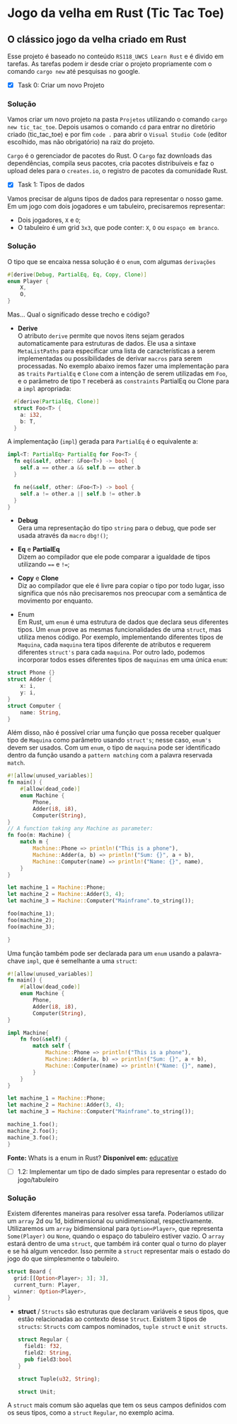 # Jogo da velha em Rust (Tic Tac Toe)

## O clássico jogo da velha criado em Rust

Esse projeto é baseado no conteúdo `RS118_UWCS Learn Rust` e é divido em tarefas. As tarefas podem ir desde criar o projeto propriamente com o comando `cargo new` até pesquisas no google.

- [x] Task 0: Criar um novo Projeto

### Solução

Vamos criar um novo projeto na pasta `Projetos` utilizando o comando `cargo new tic_tac_toe`. Depois usamos o comando `cd` para entrar no diretório criado (tic_tac_toe) e por fim `code .` para abrir o `Visual Studio Code` (editor escolhido, mas não obrigatório) na raiz do projeto.

`Cargo` é o gerenciador de pacotes do Rust. O `Cargo` faz downloads das dependências, compila seus pacotes, cria pacotes distribuíveis e faz o upload deles para o `creates.io`, o registro de pacotes da comunidade Rust.

- [x] Task 1: Tipos de dados

Vamos precisar de alguns tipos de dados para representar o nosso game. Em um jogo com dois jogadores e um tabuleiro, precisaremos representar:

- Dois jogadores, `X` e `O`;
- O tabuleiro é um grid `3x3`, que pode conter: `X`, `O` ou `espaço em branco`.

### Solução

O tipo que se encaixa nessa solução é o `enum`, com algumas `derivações`

```rust
#[derive(Debug, PartialEq, Eq, Copy, Clone)]
enum Player {
    X,
    O,
}
```

Mas... Qual o significado desse trecho e código?

- **Derive**
  \
   O atributo `derive` permite que novos itens sejam gerados automaticamente para estruturas de dados. Ele usa a sintaxe `MetaListPaths` para especificar uma lista de características a serem implementadas ou possibilidades de derivar `macros` para serem processadas. No exemplo abaixo iremos fazer uma implementação para as `traits` `PartialEq` e `Clone` com a intenção de serem utilizadas em `Foo`, e o parâmetro de tipo `T` receberá as `constraints` PartialEq ou Clone para a `impl` apropriada:

```rust
  #[derive(PartialEq, Clone)]
  struct Foo<T> {
    a: i32,
    b: T,
  }
```

A implementação (`impl`) gerada para `PartialEq` é o equivalente a:

```rust
impl<T: PartialEq> PartialEq for Foo<T> {
  fn eq(&self, other: &Foo<T>) -> bool {
    self.a == other.a && self.b == other.b
  }

  fn ne(&self, other: &Foo<T>) -> bool {
    self.a != other.a || self.b != other.b
  }
}
```

- **Debug**
  \
   Gera uma representação do tipo `string` para o debug, que pode ser usada através da `macro` `dbg!()`;

- **Eq** e **PartialEq**
  \
  Dizem ao compilador que ele pode comparar a igualdade de tipos utilizando `==` e `!=`;

- **Copy** e **Clone**
  \
  Diz ao compilador que ele é livre para copiar o tipo por todo lugar, isso significa que nós não precisaremos nos preocupar com a semântica de movimento por enquanto.

- Enum
  \
  Em Rust, um `enum` é uma estrutura de dados que declara seus diferentes tipos. Um `enum` prove as mesmas funcionalidades de uma `struct`, mas utiliza menos código. Por exemplo, implementando diferentes tipos de `Maquina`, cada `maquina` tera tipos diferente de atributos e requerem diferentes `struct's` para cada `maquina`. Por outro lado, podemos incorporar todos esses diferentes tipos de `maquinas` em uma única `enum`:

```rust
struct Phone {}
struct Adder {
    x: i,
    y: i,
}
struct Computer {
    name: String,
}
```

Além disso, não é possível criar uma função que possa receber qualquer tipo de `Maquina` como parâmetro usando `struct's`; nesse caso, `enum's` devem ser usados. Com um `enum`, o tipo de `maquina` pode ser identificado dentro da função usando a `pattern matching` com a palavra reservada `match`.

```rust
#![allow(unused_variables)]
fn main() {
    #[allow(dead_code)]
    enum Machine {
        Phone,
        Adder(i8, i8),
        Computer(String),
}
// A function taking any Machine as parameter:
fn foo(m: Machine) {
    match m {
        Machine::Phone => println!("This is a phone"),
        Machine::Adder(a, b) => println!("Sum: {}", a + b),
        Machine::Computer(name) => println!("Name: {}", name),
    }
}

let machine_1 = Machine::Phone;
let machine_2 = Machine::Adder(3, 4);
let machine_3 = Machine::Computer("Mainframe".to_string());

foo(machine_1);
foo(machine_2);
foo(machine_3);

}
```

Uma função também pode ser declarada para um `enum` usando a palavra-chave `impl`, que é semelhante a uma `struct`:

```rust
#![allow(unused_variables)]
fn main() {
    #[allow(dead_code)]
    enum Machine {
        Phone,
        Adder(i8, i8),
        Computer(String),
}

impl Machine{
    fn foo(&self) {
        match self {
            Machine::Phone => println!("This is a phone"),
            Machine::Adder(a, b) => println!("Sum: {}", a + b),
            Machine::Computer(name) => println!("Name: {}", name),
        }
    }
}

let machine_1 = Machine::Phone;
let machine_2 = Machine::Adder(3, 4);
let machine_3 = Machine::Computer("Mainframe".to_string());

machine_1.foo();
machine_2.foo();
machine_3.foo();
}
```

**Fonte:** Whats is a enum in Rust? **Disponível em:** [educative](https://www.educative.io/answers/what-is-an-enum-in-rust)

- [ ] 1.2: Implementar um tipo de dado simples para representar o estado do jogo/tabuleiro

### Solução

Existem diferentes maneiras para resolver essa tarefa. Poderíamos utilizar um `array` 2d ou 1d, bidimensional ou unidimensional, respectivamente.
Utilizaremos um `array` bidimensional para `Option<Player>`, que representa `Some(Player)` ou `None`, quando o espaço do tabuleiro estiver vazio. O `array` estará dentro de uma `struct`, que também irá conter qual o turno do player e se há algum vencedor. Isso permite a `struct` representar mais o estado do jogo do que simplesmente o tabuleiro.

```rust
struct Board {
  grid:[[Option<Player>; 3]; 3],
  current_turn: Player,
  winner: Option<Player>,
}
```

- **struct**
  /
  `Structs` são estruturas que declaram variáveis e seus tipos, que estão relacionadas ao contexto desse `Struct`. Existem 3 tipos de `structs`: `Structs` com campos nominados, `tuple struct` e `unit structs`.

  ```rust
  struct Regular {
    field1: f32,
    field2: String,
    pub field3:bool
  }

  struct Tuple(u32, String);

  struct Unit;
  ```

A `struct` mais comum são aquelas que tem os seus campos definidos com os seus tipos, como a `struct` `Regular`, no exemplo acima.
